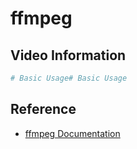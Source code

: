 # ffmpeg

## Video Information

```bash
# Basic Usage# Basic Usage
```

## Reference

* [ffmpeg Documentation](https://ffmpeg.org/ffmpeg.html)